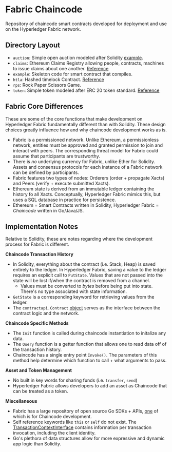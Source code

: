 # Fabric Chaincode
Repository of chaincode smart contracts developed for deployment and use on the Hyperledger Fabric network.

## Directory Layout
* `auction`: Simple open auction modeled after Solidity [example](https://solidity.readthedocs.io/en/v0.5.11/solidity-by-example.html#blind-auction).
* `claims`: Ethereum Claims Registry allowing people, contracts, machines to issue claims about one another. [Reference](https://github.com/ethereum/EIPs/issues/780)
* `example`: Skeleton code for smart contract that compiles.
* `htla`: Hashed timelock Contract. [Reference](https://liquality.io/blog/hash-time-locked-contracts-htlcs-explained/)
* `rps`: Rock Paper Scissors Game.
* `token`: Simple token modeled after ERC 20 token standard. [Reference](https://eips.ethereum.org/EIPS/eip-20)

## Fabric Core Differences

These are some of the core functions that make development on Hyperledger Fabric fundamentally different than with Solidity. These design choices greatly influence how and why chaincode development works as is.
* Fabric is a permissioned network. Unlike Ethereum, a permissionless network, entities must be approved and granted permission to join and interact with peers. The corresponding threat model for Fabric could assume that participants are trustworthy.
* There is *no* underlying currency for Fabric, unlike Ether for Solidity. Assets and consensus protocols for each instance of a Fabric network can be defined by participants.
* Fabric features two types of nodes: Orderers (order + propagate Xacts) and Peers (verify + execute submitted Xacts).
* Ethereum state is derived from an immutable ledger containing the history fo all Xacts. Conceptually, Hyperledger Fabric mimics this, but uses a SQL database in practice for persistence.
* Ethereum = Smart Contracts written in Solidity, Hyperledger Fabric = *Chaincode* written in Go/Java/JS.

## Implementation Notes
Relative to Solidity, these are notes regarding where the development process for Fabric is different.

**Chaincode Transaction History**
* In Solidity, everything about the contract (i.e. Stack, Heap) is saved entirely to the ledger. In Hyperledger Fabric, saving a value to the ledger requires an explicit call to `PutState`. Values that are not passed into the state will be lost if/when the contract is removed from a channel.
  * Values must be converted to *bytes* before being put into state. There's no type associated with state information.
* `GetState` is a corresponding keyword for retrieving values from the ledger.
* The `contractapi.Contract` [object](https://godoc.org/github.com/hyperledger/fabric-contract-api-go/contractapi#Contract) serves as the interface between the contract logic and the network.

**Chaincode Specific Methods**
* The `Init` function is called during chaincode instantiation to initalize any data.
* The `Query` function is a getter function that allows one to read data off of the transaction history.
* Chaincode has a single entry point `Invoke()`. The parameters of this method help determine which function to call + what arguments to pass.

**Asset and Token Management**
* No built in key words for sharing funds (i.e. `transfer`, `send`)
* Hyperledger Fabric allows developers to add an asset as Chaincode that can be treated as a token.

**Miscellaneous**
* Fabric has a large repository of open source Go SDKs + APIs, [one](https://godoc.org/github.com/hyperledger/fabric-contract-api-go/contractapi) of which is for Chaincode development.
* Self reference keywords like `this` or `self` do not exist. The [TransactionContextInterface](https://godoc.org/github.com/hyperledger/fabric-contract-api-go/contractapi#TransactionContextInterface) contains information per transaction invocation, including the client identity.
* Go's plethora of data structures allow for more expressive and dynamic app logic than Solidity.
